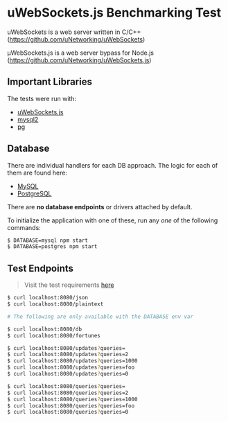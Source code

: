 # uWebSockets.js Benchmarking Test

uWebSockets is a web server written in C/C++ (https://github.com/uNetworking/uWebSockets)

µWebSockets.js is a web server bypass for Node.js (https://github.com/uNetworking/uWebSockets.js)

## Important Libraries

The tests were run with:

- [uWebSockets.js](https://github.com/uNetworking/uWebSockets.js/)
- [mysql2](https://github.com/sidorares/node-mysql2)
- [pg](https://github.com/brianc/node-postgres)

## Database

There are individual handlers for each DB approach. The logic for each of them are found here:

- [MySQL](database/mysql.js)
- [PostgreSQL](database/postgres.js)

There are **no database endpoints** or drivers attached by default.

To initialize the application with one of these, run any _one_ of the following commands:

```sh
$ DATABASE=mysql npm start
$ DATABASE=postgres npm start
```

## Test Endpoints

> Visit the test requirements [here](https://github.com/TechEmpower/FrameworkBenchmarks/wiki/Project-Information-Framework-Tests-Overview)

```sh
$ curl localhost:8080/json
$ curl localhost:8080/plaintext

# The following are only available with the DATABASE env var

$ curl localhost:8080/db
$ curl localhost:8080/fortunes

$ curl localhost:8080/updates?queries=
$ curl localhost:8080/updates?queries=2
$ curl localhost:8080/updates?queries=1000
$ curl localhost:8080/updates?queries=foo
$ curl localhost:8080/updates?queries=0

$ curl localhost:8080/queries?queries=
$ curl localhost:8080/queries?queries=2
$ curl localhost:8080/queries?queries=1000
$ curl localhost:8080/queries?queries=foo
$ curl localhost:8080/queries?queries=0
```
